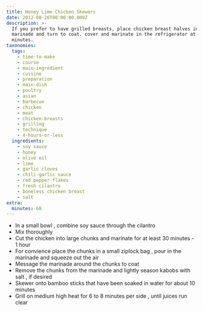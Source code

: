 ```yaml
---
title: Honey Lime Chicken Skewers
date: 2012-08-26T00:00:00.000Z
description: >-
  If you prefer to have grilled breasts, place chicken breast halves into the
  marinade and turn to coat. cover and marinate in the refrigerator at least 30
  minutes.
taxonomies:
  tags:
    - time-to-make
    - course
    - main-ingredient
    - cuisine
    - preparation
    - main-dish
    - poultry
    - asian
    - barbecue
    - chicken
    - meat
    - chicken-breasts
    - grilling
    - technique
    - 4-hours-or-less
  ingredients:
    - soy sauce
    - honey
    - olive oil
    - lime
    - garlic cloves
    - chili-garlic sauce
    - red pepper flakes
    - fresh cilantro
    - boneless chicken breast
    - salt
extra:
  minutes: 68
---
```

 - In a small bowl , combine soy sauce through the cilantro
 - Mix thoroughly
 - Cut the chicken into large chunks and marinate for at least 30 minutes - 1 hour
 - For convience place the chunks in a small ziplock bag , pour in the marinade and squeeze out the air
 - Message the marinade around the chunks to coat
 - Remove the chunks from the marinade and lightly season kabobs with salt , if desired
 - Skewer onto bamboo sticks that have been soaked in water for about 10 minutes
 - Grill on medium high heat for 6 to 8 minutes per side , until juices run clear
